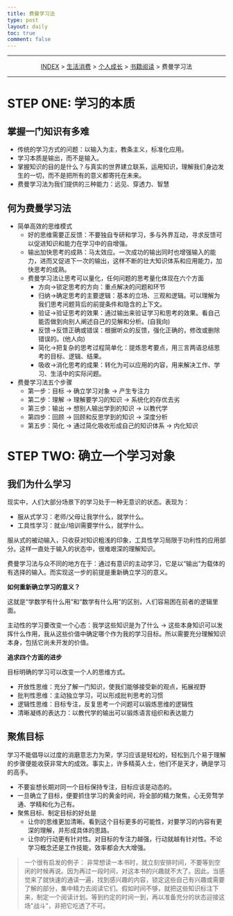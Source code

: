 ```yaml
---
title: 费曼学习法
type: post
layout: daily
toc: true
comment: false
---
```

---
<span><center>[INDEX](/gknows/index) > [生活消费](/gknows/生活消费) > [个人成长](/gknows/个人成长) > [书籍阅读](/gknows/书籍阅读) > 费曼学习法</center></span>

---
# STEP ONE: 学习的本质
## 掌握一门知识有多难
- 传统的学习方式的问题：以输入为主，教条主义，标准化应用。
- 学习本质是输出，而不是输入。
- 掌握知识的目的是什么？与真实的世界建立联系，运用知识，理解我们身边发生的一切，而不是把所有的意义都寄托在未来。
- 费曼学习法为我们提供的三种能力：远见、穿透力、智慧
## 何为费曼学习法
- 简单高效的思维模式
  - 好的思维需要正反馈：不要独自专研和学习，多与外界互动，寻求反馈可以促进知识和能力在学习中的自增强。
  - 输出加快思考的成熟：马太效应。一次成功的输出同时也增强输入的能力，进而又促进下一次的输出，这样不断的壮大知识体系和应用能力，加快思考的成熟。
  - 费曼学习法让思考可以量化，任何问题的思考量化体现在六个方面
    - 方向->锁定思考的方向：重点解决的问题和环节
    - 归纳->确定思考的主要逻辑：基本的立场、三观和逻辑。可以理解为我们思考问题背后的前提条件和隐含的上下文。
    - 验证->验证思考的效果：通过输出来验证学习和思考的效果。看自己能否做到向别人阐述自己的见解和分析。(自我向)
    - 反馈->反馈正确或错误：根据听众的反馈，强化正确的，修改或删除错误的。(他人向)
    - 简化->把复杂的思考过程简单化：提炼思考要点，用三言两语总结思考的目标、逻辑、结果。
    - 吸收->消化思考的成果：转化为可以应用的内容，用来解决工作、学习、生活中的实际问题。
- 费曼学习法五个步骤
  - 第一步：目标 -> 确立学习对象 -> 产生专注力
  - 第二步：理解 -> 理解要学习的知识 -> 系统化的存优去劣
  - 第三步：输出 -> 想别人输出学到的知识 -> 以教代学
  - 第四步：回顾 -> 回顾和反思学到的知识 -> 深度分析
  - 第五步：简化 -> 通过简化吸收形成自己的知识体系 -> 内化知识

# STEP TWO: 确立一个学习对象
## 我们为什么学习
现实中，人们大部分场景下的学习处于一种无意识的状态。表现为：

- 服从式学习：老师/父母让我学什么，就学什么。
- 工具性学习：就业/培训需要学什么，就学什么。

服从式的被动输入，只收获对知识粗浅的印象，工具性学习局限于功利性的应用部分。这样一直处于输入的状态中，很难艰深的理解知识。

费曼学习法与众不同的地方在于：通过有意识的主动学习，它是以“输出”为载体的有选择的输入。而实现这一步的前提是重新确立学习的意义。

**如何重新确立学习的意义？**

这就是“学数学有什么用”和“数学有什么用”的区别，人们容易困在前者的逻辑里面。

主动性的学习要改变一个心态：我学这些知识是为了什么 -> 这些本身知识可以发挥什么作用，我从这些价值中确定哪个作为我的学习目标。所以需要充分理解知识本身，包括它尚未开发的价值。

**追求四个方面的进步**

目标明确的学习可以改变一个人的思维方式。

- 开放性思维：充分了解一门知识，使我们能够接受新的观点，拓展视野
- 批判性思维：主动独立学习，可以形成批判思考的习惯
- 逻辑性思维：目标专注，反复思考一个问题可以锻炼思维的逻辑性
- 清晰凝练的表达力：以教代学的输出可以锻炼语言组织和表达能力

## 聚焦目标

学习不能倡导以过度的消磨意志力为荣，学习应该是轻松的，轻松到几个易于理解的步骤便能收获非常大的成效。事实上，许多精英人士，他们不是天才，确是学习的高手。

- 不要妄想长期对同一个目标保持专注，目标应该是动态的。
- 一旦确立了目标，便要抓住学习的黄金时间，将全部的精力聚焦，心无旁骛学通、学精和化为己有。
- 聚焦目标、制定目标的好处是
  - 让你的思维更加清晰。看到这个目标更多的可能性，对要学习的内容有更深的理解，并形成具体的思路。
  - 让你的行动更有针对性。对目标的专注力越强，行动就越有针对性。不论学习概念还是工作技能，效率都会大大增强。
  
> 一个很有启发的例子：
> 非常想读一本书时，就立刻安排时间，不要等到空闲的时候再说。因为再过一段时间，对这本书的兴趣就不大了。因此，当感觉来了就快速的通读一遍，找到感兴趣的内容，锁定这些自己有兴趣或需要了解的部分，集中精力去阅读它们。假如时间不够，就把这些知识标注下来，制定一个阅读计划。等到约定的时间一到，再以准备充分的状态迎接这场"战斗"，非把它吃透了不可。

